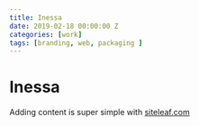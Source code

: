 ```yaml
---
title: Inessa
date: 2019-02-18 00:00:00 Z
categories: [work]
tags: [branding, web, packaging ]
---
```


# Inessa

Adding content is super simple with [siteleaf.com](http://siteleaf.com)
